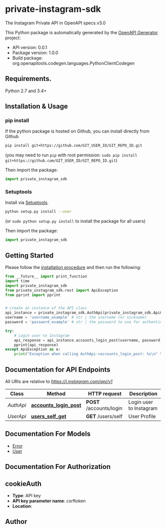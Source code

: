 # private-instagram-sdk
The Instagram Private API in OpenAPI specs.v3.0

This Python package is automatically generated by the [OpenAPI Generator](https://openapi-generator.tech) project:

- API version: 0.0.1
- Package version: 1.0.0
- Build package: org.openapitools.codegen.languages.PythonClientCodegen

## Requirements.

Python 2.7 and 3.4+

## Installation & Usage
### pip install

If the python package is hosted on Github, you can install directly from Github

```sh
pip install git+https://github.com/GIT_USER_ID/GIT_REPO_ID.git
```
(you may need to run `pip` with root permission: `sudo pip install git+https://github.com/GIT_USER_ID/GIT_REPO_ID.git`)

Then import the package:
```python
import private_instagram_sdk 
```

### Setuptools

Install via [Setuptools](http://pypi.python.org/pypi/setuptools).

```sh
python setup.py install --user
```
(or `sudo python setup.py install` to install the package for all users)

Then import the package:
```python
import private_instagram_sdk
```

## Getting Started

Please follow the [installation procedure](#installation--usage) and then run the following:

```python
from __future__ import print_function
import time
import private_instagram_sdk
from private_instagram_sdk.rest import ApiException
from pprint import pprint


# create an instance of the API class
api_instance = private_instagram_sdk.AuthApi(private_instagram_sdk.ApiClient(configuration))
username = 'username_example' # str | the username (or nickname) 
password = 'password_example' # str | the password to use for authentication 

try:
    # Login user to Instagram
    api_response = api_instance.accounts_login_post(username, password)
    pprint(api_response)
except ApiException as e:
    print("Exception when calling AuthApi->accounts_login_post: %s\n" % e)

```

## Documentation for API Endpoints

All URIs are relative to *https://i.instagram.com/api/v1*

Class | Method | HTTP request | Description
------------ | ------------- | ------------- | -------------
*AuthApi* | [**accounts_login_post**](docs/AuthApi.md#accounts_login_post) | **POST** /accounts/login | Login user to Instagram
*UserApi* | [**users_self_get**](docs/UserApi.md#users_self_get) | **GET** /users/self | User Profile


## Documentation For Models

 - [Error](docs/Error.md)
 - [User](docs/User.md)


## Documentation For Authorization


## cookieAuth

- **Type**: API key
- **API key parameter name**: csrftoken
- **Location**: 


## Author




